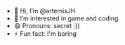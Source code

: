 - 👋 Hi, I’m @artemisJH
- 👀 I’m interested in game and coding 
- 😄 Pronouns: secret :))
- ⚡ Fun fact: I'm boring 

<!---
artemisJH/artemisJH is a ✨ special ✨ repository because its `README.md` (this file) appears on your GitHub profile.
You can click the Preview link to take a look at your changes.
--->
